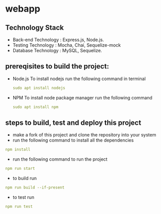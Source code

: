 # webapp

## Technology Stack
* Back-end Technology : Express.js, Node.js.
* Testing Technology : Mocha, Chai, Sequelize-mock
* Database Technology : MySQL, Sequelize.
## prereqisites to build the project:
* Node.js
    To install nodejs run the following command in terminal
    ```yml
    sudo apt install nodejs
    ```
*  NPM 
    To install node package manager run the following command
    ```yml
    sudo apt install npm
    ```
## steps to build, test and deploy this project
* make a fork of this project and clone the repository into your system
* run the following command to install all the dependencies
```yml 
npm install
```
* run the following command to run the project
```yml
npm run start
```
* to build run
```yml
npm run build --if-present
```
* to test run
```yml
npm run test 
``` 




